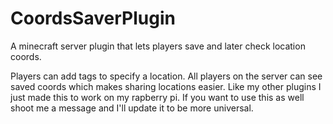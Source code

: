 # CoordsSaverPlugin
A minecraft server plugin that lets players save and later check location coords.

Players can add tags to specify a location. All players on the server can see saved coords which makes sharing locations easier.
Like my other plugins I just made this to work on my rapberry pi. If you want to use this as well shoot me a message and I'll update it to be more universal.
